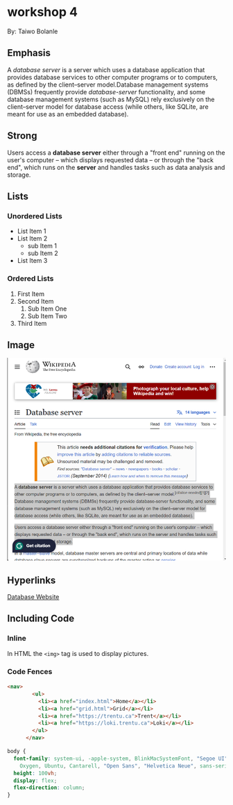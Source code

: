 # workshop 4

By: Taiwo Bolanle

## Emphasis

A _database server_ is a server which uses a database application that provides database services to other computer programs or to computers, as defined by the client–server model.Database management systems (DBMSs) frequently provide _database-server_ functionality, and some database management systems (such as MySQL) rely exclusively on the client–server model for database access (while others, like SQLite, are meant for use as an embedded database).

## Strong

Users access a **database server** either through a "front end" running on the user's computer – which displays requested data – or through the "back end", which runs on the **server** and handles tasks such as data analysis and storage.

## Lists

### Unordered Lists

- List Item 1
- List Item 2
  - sub Item 1
  - sub Item 2
- List Item 3

### Ordered Lists

1. First Item
2. Second Item
   1. Sub Item One
   2. Sub Item Two
3. Third Item

## Image

![The main page of the Database Server](./img/workshop%20screenshot.png)

## Hyperlinks

[Database Website](https://en.wikipedia.org/wiki/Database_server)

## Including Code

### Inline

In HTML the `<img>` tag is used to display pictures.

### Code Fences

```html
<nav>
        <ul>
          <li><a href="index.html">Home</a></li>
          <li><a href="grid.html">Grid</a></li>
          <li><a href="https://trentu.ca">Trent</a></li>
          <li><a href="https://loki.trentu.ca">Loki</a></li>
        </ul>
      </nav>
```

```css
body {
  font-family: system-ui, -apple-system, BlinkMacSystemFont, "Segoe UI", Roboto,
    Oxygen, Ubuntu, Cantarell, "Open Sans", "Helvetica Neue", sans-serif;
  height: 100vh;
  display: flex;
  flex-direction: column;
}
```

